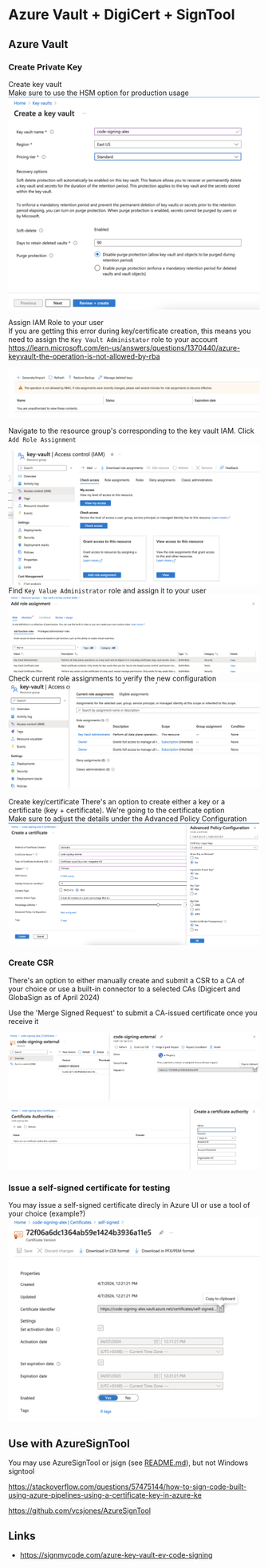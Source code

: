 # Azure Vault + DigiCert + SignTool

## Azure Vault
### Create Private Key
Create key vault  
Make sure to use the HSM option for production usage
![Create Key Vault](./images/az-key-vault-create.png)

Assign IAM Role to your user  
If you are getting this error during key/certificate creation,
this means you need to assign the `Key Vault Administator` role to your account  
https://learn.microsoft.com/en-us/answers/questions/1370440/azure-keyvault-the-operation-is-not-allowed-by-rba

![Create Key Error](./images/az-key-create-rbac-error.png)

Navigate to the resource group's corresponding to the key vault  IAM. Click `Add Role Assignment`
![Add role to resource group](./images/az-rg-add-role.png)
Find `Key Value Administrator` role and assign it to your user
![Add role to resource group](./images/az-rg-add-role-2.png)
Check current role assignments to verify the new configuration
![Add role to resource group](./images/az-rg-role-added.png)

Create key/certificate
There's an option to create either a key or a certificate (key + certificate). We're going to the certificate option  
Make sure to adjust the details under the Advanced Policy Configuration
![Create certificate](./images/az-certificate.png)

### Create CSR
There's an option to either manually create and submit a CSR to a CA of your choice
or use a built-in connector to a selected CAs (Digicert and GlobaSign as of April 2024)

Use the 'Merge Signed Request' to submit a CA-issued certificate once you receive it 

![Manual CSR Submission](./images/az-csr.png)

![CA connection](./images/az-ca-connection.png)

### Issue a self-signed certificate for testing

You may issue a self-signed certificate direcly in Azure UI or use a tool of your choice (example?)
![CA connection](./images/az-certificate-self-signed.png)


## Use with AzureSignTool

You may use AzureSignTool or jsign (see [README.md](README.md#jsign)), but not Windows signtool

https://stackoverflow.com/questions/57475144/how-to-sign-code-built-using-azure-pipelines-using-a-certificate-key-in-azure-ke

https://github.com/vcsjones/AzureSignTool


## Links
- https://signmycode.com/azure-key-vault-ev-code-signing